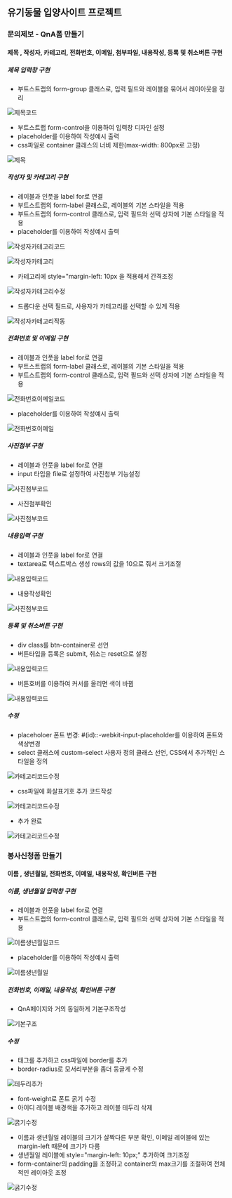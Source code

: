 ## 유기동물 입양사이트 프로젝트

### 문의제보 - QnA폼 만들기
#### 제목 , 작성자, 카테고리, 전화번호, 이메일, 첨부파일, 내용작성, 등록 및 취소버튼 구현

##### 제목 입력창 구현

- 부트스트랩의 form-group 클래스로, 입력 필드와 레이블을 묶어서 레이아웃을 정리

![제목코드](https://raw.githubusercontent.com/Hsegunn/abandoned-animals-webs/main/img/image01.png)

- 부트스트랩 form-control을 이용하여 입력창 디자인 설정 
- placeholder를 이용하여 작성예시 출력
- css파일로 container 클래스의 너비 제한(max-width: 800px로 고정)

![제목](https://raw.githubusercontent.com/Hsegunn/abandoned-animals-webs/main/img/image02.png)

##### 작성자 및 카테고리 구현

- 레이블과 인풋을 label for로 연결
- 부트스트랩의 form-label 클래스로, 레이블의 기본 스타일을 적용
- 부트스트랩의 form-control 클래스로, 입력 필드와 선택 상자에 기본 스타일을 적용
- placeholder를 이용하여 작성예시 출력

![작성자카테고리코드](https://raw.githubusercontent.com/Hsegunn/abandoned-animals-webs/main/img/image03.png)

![작성자카테고리](https://raw.githubusercontent.com/Hsegunn/abandoned-animals-webs/main/img/image04.png)

- 카테고리에 style="margin-left: 10px 을 적용해서 간격조정

![작성자카테고리수정](https://raw.githubusercontent.com/Hsegunn/abandoned-animals-webs/main/img/image05.png)

- 드롭다운 선택 필드로, 사용자가 카테고리를 선택할 수 있게 적용

![작성자카테고리작동](https://raw.githubusercontent.com/Hsegunn/abandoned-animals-webs/main/img/image06.gif)

##### 전화번호 및 이메일 구현

- 레이블과 인풋을 label for로 연결
- 부트스트랩의 form-label 클래스로, 레이블의 기본 스타일을 적용
- 부트스트랩의 form-control 클래스로, 입력 필드와 선택 상자에 기본 스타일을 적용

![전화번호이메일코드](https://raw.githubusercontent.com/Hsegunn/abandoned-animals-webs/main/img/image07.png)

- placeholder를 이용하여 작성예시 출력

![전화번호이메일](https://raw.githubusercontent.com/Hsegunn/abandoned-animals-webs/main/img/image08.png)

##### 사진첨부 구현

- 레이블과 인풋을 label for로 연결
- input 타입을 file로 설정하여 사진첨부 기능설정

![사진첨부코드](https://raw.githubusercontent.com/Hsegunn/abandoned-animals-webs/main/img/image09.png)

- 사진첨부확인

![사진첨부코드](https://raw.githubusercontent.com/Hsegunn/abandoned-animals-webs/main/img/image10.gif)

##### 내용입력 구현

- 레이블과 인풋을 label for로 연결
- textarea로 텍스트박스 생성 rows의 값을 10으로 줘서 크기조절

![내용입력코드](https://raw.githubusercontent.com/Hsegunn/abandoned-animals-webs/main/img/image11.png)

- 내용작성확인

![사진첨부코드](https://raw.githubusercontent.com/Hsegunn/abandoned-animals-webs/main/img/image12.gif)

##### 등록 및 취소버튼 구현

- div class를 btn-container로 선언
- 버튼타입을 등록은 submit, 취소는 reset으로 설정

![내용입력코드](https://raw.githubusercontent.com/Hsegunn/abandoned-animals-webs/main/img/image13.png)

- 버튼호버를 이용하여 커서를 올리면 색이 바뀜

![내용입력코드](https://raw.githubusercontent.com/Hsegunn/abandoned-animals-webs/main/img/image14.gif)

##### 수정

- placeholoer 폰트 변경: #(id)::-webkit-input-placeholder를 이용하여 폰트와 색상변경
- select 클래스에 custom-select 사용자 정의 클래스 선언, CSS에서 추가적인 스타일을 정의

![카테고리코드수정](https://raw.githubusercontent.com/Hsegunn/abandoned-animals-webs/main/img/image15.png)

- css파일에 화살표기호 추가 코드작성

![카테고리코드수정](https://raw.githubusercontent.com/Hsegunn/abandoned-animals-webs/main/img/image16.png)

- 추가 완료

![카테고리코드수정](https://raw.githubusercontent.com/Hsegunn/abandoned-animals-webs/main/img/image17.png)


### 봉사신청폼 만들기
#### 이름 , 생년월일, 전화번호, 이메일, 내용작성, 확인버튼 구현

##### 이름, 생년월일 입력창 구현

- 레이블과 인풋을 label for로 연결
- 부트스트랩의 form-control 클래스로, 입력 필드와 선택 상자에 기본 스타일을 적용

![이름생년월일코드](https://raw.githubusercontent.com/Hsegunn/abandoned-animals-webs/main/img/image18.png)

- placeholder를 이용하여 작성예시 출력

![이름생년월일](https://raw.githubusercontent.com/Hsegunn/abandoned-animals-webs/main/img/image19.png)

##### 전화번호, 이메일, 내용작성, 확인버튼 구현

- QnA페이지와 거의 동일하게 기본구조작성

![기본구조](https://raw.githubusercontent.com/Hsegunn/abandoned-animals-webs/main/img/image20.png)

##### 수정

- <div class="form-container">태그를 추가하고 css파일에 border를 추가
- border-radius로 모서리부분을 좀더 둥글게 수정

![테두리추가](https://raw.githubusercontent.com/Hsegunn/abandoned-animals-webs/main/img/image21.png)

- font-weight로 폰트 굵기 수정
- 아이디 레이블 배경색을 추가하고 레이블 테두리 삭제

![굵기수정](https://raw.githubusercontent.com/Hsegunn/abandoned-animals-webs/main/img/image22.png)

- 이름과 생년월일 레이블의 크기가 살짝다른 부분 확인, 이메일 레이블에 있는 margin-left 때문에 크기가 다름
- 생년월일 레이블에 style="margin-left: 10px;" 추가하여 크기조정
- form-container의 padding을 조정하고 container의 max크기를 조절하여 전체적인 레이아웃 조정

![굵기수정](https://raw.githubusercontent.com/Hsegunn/abandoned-animals-webs/main/img/image23.png)